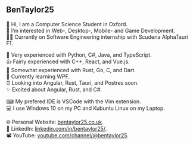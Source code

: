 ## BenTaylor25
👋 Hi, I am a Computer Science Student in Oxford.  
👀 I’m interested in Web-, Desktop-, Mobile- and Game Development.  
👨‍💻 Currently on Software Engineering internship with Scuderia AlphaTauri F1.

💪 Very experienced with Python, C#, Java, and TypeScript.  
👍 Fairly experienced with C++, React, and Vue.js.  
🤏 Somewhat experienced with Rust, Go, C, and Dart.  
🌱 Currently learning WPF.  
⏰ Looking into Angular, Rust, Tauri, and Postres soon.  
✨ Excited about Angular, Rust, and C#.

⌨ My prefered IDE is VSCode with the Vim extension.  
💻 I use Windows 10 on my PC and Kubuntu Linux on my Laptop.

🌐 Personal Website: <a href="http://bentaylor25.co.uk">bentaylor25.co.uk</a>.  
🤝 LinkedIn: <a href="https://linkedin.com/in/bentaylor25/">linkedin.com/in/bentaylor25/</a>.  
📽️ YouTube: <a href="https://youtube.com/@bentaylor25">youtube.com/channel/@bentaylor25</a>.

<!-- Removed while on placement year and not doing much personal programming -->
<!-- [![GitHub Streak](http://github-readme-streak-stats.herokuapp.com?user=BenTaylor25&theme=dark&hide_border=true&date_format=j%2Fn%5B%2FY%5D)](https://git.io/streak-stats) -->

<!-- because most of my repos are private, this is really inaccurate -->
<!--[![Top Langs](https://github-readme-stats.vercel.app/api/top-langs/?username=BenTaylor25&layout=compact&theme=dark&hide_border=true&langs_count=10&count_private=true)](https://github.com/anuraghazra/github-readme-stats)-->


